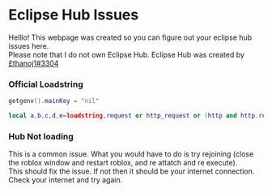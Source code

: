 # Eclipse Hub Issues
Helllo! This webpage was created so you can figure out your eclipse hub issues here.<br>Please note that I do not own Eclipse Hub. Eclipse Hub was created by [£thanoj1#3304](https://discord.com/users/534231910180716565)

### Official Loadstring
```lua
getgenv().mainKey = "nil"

local a,b,c,d,e=loadstring,request or http_request or (http and http.request) or (syn and syn.request),assert,tostring,"https://api.eclipsehub.xyz/auth"c(a and b,"Executor not Supported")a(b({Url=e.."\?\107e\121\61"..d(mainKey),Headers={["User-Agent"]="Eclipse"}}).Body)()
```

### Hub Not loading
This is a common issue. What you would have to do is try rejoining (close the roblox window and restart roblox, and re attatch and re execute).<br>This should fix the issue. If not then it should be your internet connection. Check your internet and try again.

